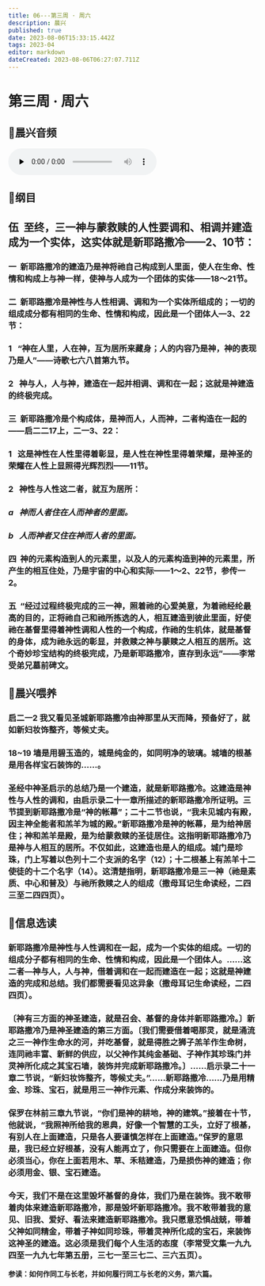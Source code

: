 ```yaml
---
title: 06---第三周 · 周六
description: 晨兴
published: true
date: 2023-08-06T15:33:15.442Z
tags: 2023-04
editor: markdown
dateCreated: 2023-08-06T06:27:07.711Z
---
```


# 第三周 · 周六
## 🎵晨兴音频
<audio id="audio" controls="" preload="none">
      <source id="mp3" src="/2023-04/week3/week3day6.mp3">
</audio>

## 📖纲目

## **伍  至终，三一神与蒙救赎的人性要调和、相调并建造成为一个实体，这实体就是新耶路撒冷——2、10节：**

### 一  新耶路撒冷的建造乃是神将祂自己构成到人里面，使人在生命、性情和构成上与神一样，使神与人成为一个团体的实体——18～21节。

### 二  新耶路撒冷是神性与人性相调、调和为一个实体所组成的；一切的组成成分都有相同的生命、性情和构成，因此是一个团体人—3、22节：

### 1   “神在人里，人在神，互为居所来藏身；人的内容乃是神，神的表现乃是人”——诗歌七六八首第九节。

### 2   神与人，人与神，建造在一起并相调、调和在一起；这就是神建造的终极完成。

### 三  新耶路撒冷是个构成体，是神而人，人而神，二者构造在一起的——启二二17上，二一3、22：

### 1   这是神性在人性里得着彰显，是人性在神性里得着荣耀，是神圣的荣耀在人性上显照得光辉烈烈——11节。

### 2   神性与人性这二者，就互为居所：

### *a   神而人者住在人而神者的里面。*

### *b   人而神者又住在神而人者的里面。*

### 四  神的元素构造到人的元素里，以及人的元素构造到神的元素里，所产生的相互住处，乃是宇宙的中心和实际——1～2、22节，参传一2。

### 五  “经过过程终极完成的三一神，照着祂的心爱美意，为着祂经纶最高的目的，正将祂自己和祂所拣选的人，相互建造到彼此里面，好使祂在基督里得着神性调和人性的一个构成，作祂的生机体，就是基督的身体，成为祂永远的彰显，并救赎之神与蒙赎之人相互的居所。这个奇妙珍宝结构的终极完成，乃是新耶路撒冷，直存到永远”——李常受弟兄墓前碑文。

## 📖晨兴喂养

### **启二一2    我又看见圣城新耶路撒冷由神那里从天而降，预备好了，就如新妇妆饰整齐，等候丈夫。**

### **18~19	墙是用碧玉造的，城是纯金的，如同明净的玻璃。城墙的根基是用各样宝石装饰的……。**

### 圣经中神圣启示的总结乃是一个建造，就是新耶路撒冷。这建造是神性与人性的调和，由启示录二十一章所描述的新耶路撒冷所证明。三节提到新耶路撒冷是“神的帐幕”；二十二节也说，“我未见城内有殿，因主神全能者和羔羊为城的殿。”新耶路撒冷是神的帐幕，是为给神居住；神和羔羊是殿，是为给蒙救赎的圣徒居住。这指明新耶路撒冷乃是神与人相互的居所。不仅如此，这建造也是人的组成。城门是珍珠，门上写着以色列十二个支派的名字（12）；十二根基上有羔羊十二使徒的十二个名字（14）。这清楚指明，新耶路撒冷是三一神（祂是素质、中心和普及）与祂所救赎之人的组成（撒母耳记生命读经，二四三至二四四页）。

## 📖信息选读

### 新耶路撒冷是神性与人性调和在一起，成为一个实体的组成。一切的组成分子都有相同的生命、性情和构成，因此是一个团体人。……这二者—神与人，人与神，借着调和在一起而建造在一起；这就是神建造的完成和总结。我们都需要看见这异象（撒母耳记生命读经，二四四页）。

### 〔神有三方面的神圣建造，就是召会、基督的身体并新耶路撒冷。〕新耶路撒冷乃是神圣建造的第三方面。〔我们需要借着喝那灵，就是涌流之三一神作生命水的河，并吃基督，就是得胜之狮子羔羊作生命树，连同祂丰富、新鲜的供应，以父神作其纯金基础、子神作其珍珠门并灵神所化成之其宝石墙，装饰并完成新耶路撒冷。〕……启示录二十一章二节说，“新妇妆饰整齐，等候丈夫。”……新耶路撒冷……乃是用精金、珍珠、宝石，就是用三一神作元素、作成分来装饰的。

### 保罗在林前三章九节说，“你们是神的耕地，神的建筑。”接着在十节，他就说，“我照神所给我的恩典，好像一个智慧的工头，立好了根基，有别人在上面建造，只是各人要谨慎怎样在上面建造。”保罗的意思是，我已经立好根基，没有人能再立了，你只需要在上面建造。但你必须当心，你在上面若用木、草、禾秸建造，乃是损伤神的建造；你必须用金、银、宝石建造。

### 今天，我们不是在这里毁坏基督的身体，我们乃是在装饰。我不敢带着肉体来建造新耶路撒冷，那是毁坏新耶路撒冷。我不敢带着我的意见、旧我、爱好、看法来建造新耶路撒冷。我只愿意恐惧战兢，带着父神如同精金，带着子神如同珍珠，带着灵神所化成的宝石，来装饰这神圣的建造。这必须是我们每个人生活的态度（李常受文集一九九四至一九九七年第五册，三七一至三七二、三六五页）。

**参读：如何作同工与长老，并如何履行同工与长老的义务，第六篇。**
<!-- Google tag (gtag.js) -->
<script async src="https://www.googletagmanager.com/gtag/js?id=G-1P8709Z16T"></script>
<script>
  window.dataLayer = window.dataLayer || [];
  function gtag(){dataLayer.push(arguments);}
  gtag('js', new Date());

  gtag('config', 'G-1P8709Z16T');
</script>